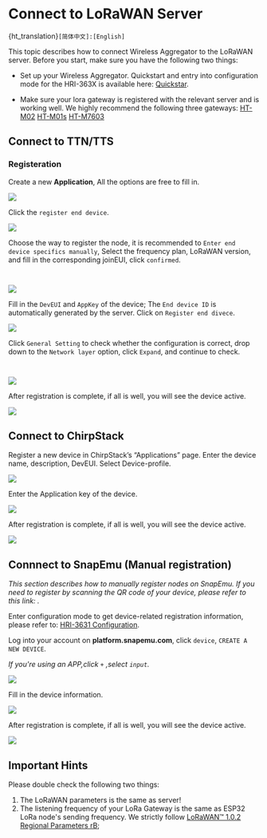 # Connect to LoRaWAN Server

{ht_translation}`[简体中文]:[English]`

This topic describes how to connect Wireless Aggregator to the LoRaWAN server. Before you start, make sure you have the following two things:

- Set up your Wireless Aggregator. Quickstart and entry into configuration mode for the HRI-363X is available here: [Quickstar](https://docs.heltec.org/en/ready_to_use/3631/quick_start.html).

- Make sure your lora gateway is registered with the relevant server and is working well.
We highly recommend the following three gateways:
[HT-M02](https://heltec.org/project/ht-m02-v2/)  [HT-M01s](https://heltec.org/project/ht-m01s-v2/)    [HT-M7603](https://heltec.org/project/ht-m7603/)

## Connect to TTN/TTS
### Registeration
Create a new **Application**, All the options are free to fill in.

![](img/08.png)

Click the `register end device`.

![](img/09.png)

Choose the way to register the node, it is recommended to `Enter end device specifics manually`, Select the frequency plan, LoRaWAN version, and fill in the corresponding joinEUI, click `confirmed`.

``` {Tip} joinEUI corresponds to AppEUI on the device.

```

``` {Tip} As of November 2023, Heltec's products use LoRaWAN1.0.2 revision B.

```
![](img/10.png)

Fill in the `DevEUI` and `AppKey` of the device; The `End device ID` is automatically generated by the server. Click on `Register end divece`.

![](img/11.png)

Click `General Setting` to check whether the configuration is correct, drop down to the `Network layer` option, click `Expand`, and continue to check.

``` {Tip} The General Setting option is On the upper right corner. Be careful not to choose the wrong one. The General Setting option on the left is used to change the parameters of the Application.

```

``` {Tip} The default is Class_A after registration, and if the node is Class_C or Class_B, it needs to be selected and saved here.

```

![](img/12.png)

After registration is complete, if all is well, you will see the device active.

![](img/13.jpg)

## Connect to ChirpStack

Register a new device in ChirpStack’s “Applications” page. Enter the device name, description, DevEUI. Select Device-profile.

![](img/20.png)

Enter the Application key of the device.

![](img/21.png)

After registration is complete, if all is well, you will see the device active.

![](img/22.png)

## Connnect to SnapEmu (Manual registration)

*This section describes how to manually register nodes on SnapEmu. If you need to register by scanning the QR code of your device, please refer to this link: .*

Enter configuration mode to get device-related registration information, please refer to: [HRI-3631 Configuration]().

Log into your account on **platform.snapemu.com**, click `device`, `CREATE A NEW DEVICE`.

 *If you're using an APP,click `+` ,select `input`.*

![](img/platformcreate.png)

Fill in the device information.

![](img/platformregister.png)

After registration is complete, if all is well, you will see the device active.

![](img/platformcreategate.png)

## Important Hints

Please double check the following two things:

1. The LoRaWAN parameters is the same as server!
2. The listening frequency of your LoRa Gateway is the same as ESP32 LoRa node's sending frequency. We strictly follow [LoRaWAN™ 1.0.2 Regional Parameters rB](https://resource.heltec.cn/download/LoRaWANRegionalParametersv1.0.2_final_1944_1.pdf);

